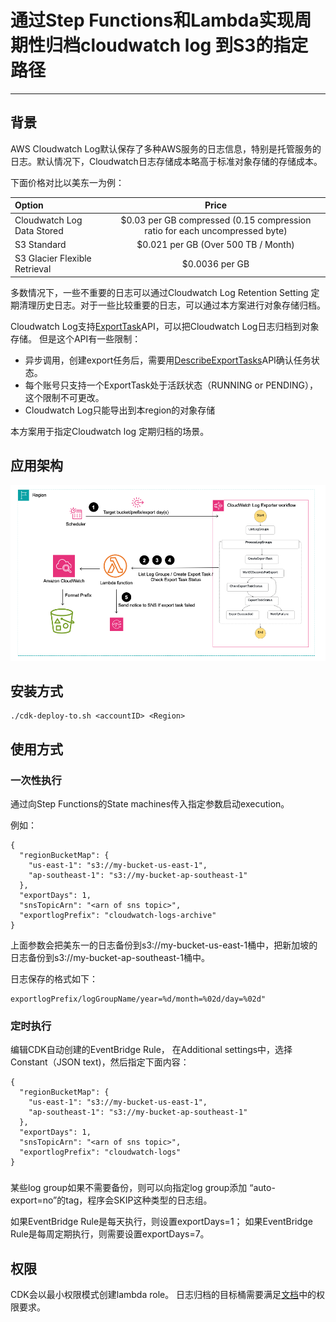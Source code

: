 # 通过Step Functions和Lambda实现周期性归档cloudwatch log 到S3的指定路径

---
## 背景
AWS Cloudwatch Log默认保存了多种AWS服务的日志信息，特别是托管服务的日志。默认情况下，Cloudwatch日志存储成本略高于标准对象存储的存储成本。

下面价格对比以美东一为例：


| Option                        |                                    Price                                    |
|:------------------------------|:---------------------------------------------------------------------------:|
| Cloudwatch Log Data Stored    | $0.03 per GB compressed (0.15 compression ratio for each uncompressed byte) |
| S3 Standard                   |                     $0.021 per GB (Over 500 TB / Month)                     |                              |                                                                             |
| S3 Glacier Flexible Retrieval |                               $0.0036 per GB                                |

多数情况下，一些不重要的日志可以通过Cloudwatch Log Retention Setting 定期清理历史日志。对于一些比较重要的日志，可以通过本方案进行对象存储归档。

Cloudwatch Log支持[ExportTask](https://docs.aws.amazon.com/AmazonCloudWatchLogs/latest/APIReference/API_CreateExportTask.html)API，可以把Cloudwatch Log日志归档到对象存储。 但是这个API有一些限制：

* 异步调用，创建export任务后，需要用[DescribeExportTasks](https://docs.aws.amazon.com/AmazonCloudWatchLogs/latest/APIReference/API_DescribeExportTasks.html)API确认任务状态。
* 每个账号只支持一个ExportTask处于活跃状态（RUNNING or PENDING），这个限制不可更改。
* Cloudwatch Log只能导出到本region的对象存储

本方案用于指定Cloudwatch log 定期归档的场景。

## 应用架构

![架构图](picture/step-functions-cw-log-exporter-architecture.png)

## 安装方式

```aws
./cdk-deploy-to.sh <accountID> <Region> 
```

## 使用方式

### 一次性执行
通过向Step Functions的State machines传入指定参数启动execution。

例如：

```aws
{
  "regionBucketMap": {
    "us-east-1": "s3://my-bucket-us-east-1",
    "ap-southeast-1": "s3://my-bucket-ap-southeast-1"
  },
  "exportDays": 1,
  "snsTopicArn": "<arn of sns topic>",
  "exportlogPrefix": "cloudwatch-logs-archive"
}
```

上面参数会把美东一的日志备份到s3://my-bucket-us-east-1桶中，把新加坡的日志备份到s3://my-bucket-ap-southeast-1桶中。

日志保存的格式如下：

```aws
exportlogPrefix/logGroupName/year=%d/month=%02d/day=%02d"
```

### 定时执行

编辑CDK自动创建的EventBridge Rule， 在Additional settings中，选择Constant（JSON text)，然后指定下面内容：

```aws
{
  "regionBucketMap": {
    "us-east-1": "s3://my-bucket-us-east-1",
    "ap-southeast-1": "s3://my-bucket-ap-southeast-1"
  },
  "exportDays": 1,
  "snsTopicArn": "<arn of sns topic>",
  "exportlogPrefix": "cloudwatch-logs"
}
```

###
某些log group如果不需要备份，则可以向指定log group添加 “auto-export=no”的tag，程序会SKIP这种类型的日志组。

如果EventBridge Rule是每天执行，则设置exportDays=1； 如果EventBridge Rule是每周定期执行，则需要设置exportDays=7。

## 权限

CDK会以最小权限模式创建lambda role。 日志归档的目标桶需要满足[文档](https://docs.aws.amazon.com/AmazonCloudWatch/latest/logs/S3ExportTasksConsole.html)中的权限要求。

